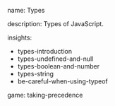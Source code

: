 name: Types

description: Types of JavaScript.

insights:
  - types-introduction
  - types-undefined-and-null
  - types-boolean-and-number
  - types-string
  - be-careful-when-using-typeof

game: taking-precedence